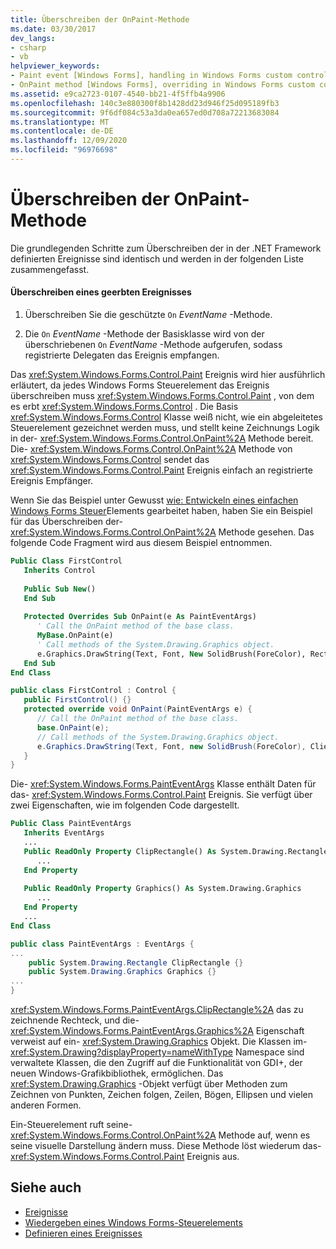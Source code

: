 ```yaml
---
title: Überschreiben der OnPaint-Methode
ms.date: 03/30/2017
dev_langs:
- csharp
- vb
helpviewer_keywords:
- Paint event [Windows Forms], handling in Windows Forms custom control
- OnPaint method [Windows Forms], overriding in Windows Forms custom controls
ms.assetid: e9ca2723-0107-4540-bb21-4f5ffb4a9906
ms.openlocfilehash: 140c3e880300f8b1428dd23d946f25d095189fb3
ms.sourcegitcommit: 9f6df084c53a3da0ea657ed0d708a72213683084
ms.translationtype: MT
ms.contentlocale: de-DE
ms.lasthandoff: 12/09/2020
ms.locfileid: "96976698"
---
```

# <a name="overriding-the-onpaint-method"></a>Überschreiben der OnPaint-Methode

Die grundlegenden Schritte zum Überschreiben der in der .NET Framework definierten Ereignisse sind identisch und werden in der folgenden Liste zusammengefasst.  
  
#### <a name="to-override-an-inherited-event"></a>Überschreiben eines geerbten Ereignisses  
  
1. Überschreiben Sie die geschützte `On` *EventName* -Methode.  
  
2. Die `On` *EventName* -Methode der Basisklasse wird von der überschriebenen `On` *EventName* -Methode aufgerufen, sodass registrierte Delegaten das Ereignis empfangen.  
  
 Das <xref:System.Windows.Forms.Control.Paint> Ereignis wird hier ausführlich erläutert, da jedes Windows Forms Steuerelement das Ereignis überschreiben muss <xref:System.Windows.Forms.Control.Paint> , von dem es erbt <xref:System.Windows.Forms.Control> . Die Basis <xref:System.Windows.Forms.Control> Klasse weiß nicht, wie ein abgeleitetes Steuerelement gezeichnet werden muss, und stellt keine Zeichnungs Logik in der- <xref:System.Windows.Forms.Control.OnPaint%2A> Methode bereit. Die- <xref:System.Windows.Forms.Control.OnPaint%2A> Methode von <xref:System.Windows.Forms.Control> sendet das <xref:System.Windows.Forms.Control.Paint> Ereignis einfach an registrierte Ereignis Empfänger.  
  
 Wenn Sie das Beispiel unter Gewusst [wie: Entwickeln eines einfachen Windows Forms Steuer](how-to-develop-a-simple-windows-forms-control.md)Elements gearbeitet haben, haben Sie ein Beispiel für das Überschreiben der- <xref:System.Windows.Forms.Control.OnPaint%2A> Methode gesehen. Das folgende Code Fragment wird aus diesem Beispiel entnommen.  
  
```vb  
Public Class FirstControl  
   Inherits Control  
  
   Public Sub New()  
   End Sub  
  
   Protected Overrides Sub OnPaint(e As PaintEventArgs)  
      ' Call the OnPaint method of the base class.  
      MyBase.OnPaint(e)  
      ' Call methods of the System.Drawing.Graphics object.  
      e.Graphics.DrawString(Text, Font, New SolidBrush(ForeColor), RectangleF.op_Implicit(ClientRectangle))  
   End Sub  
End Class
```  
  
```csharp  
public class FirstControl : Control {  
   public FirstControl() {}  
   protected override void OnPaint(PaintEventArgs e) {  
      // Call the OnPaint method of the base class.  
      base.OnPaint(e);  
      // Call methods of the System.Drawing.Graphics object.  
      e.Graphics.DrawString(Text, Font, new SolidBrush(ForeColor), ClientRectangle);  
   }
}
```  
  
 Die- <xref:System.Windows.Forms.PaintEventArgs> Klasse enthält Daten für das- <xref:System.Windows.Forms.Control.Paint> Ereignis. Sie verfügt über zwei Eigenschaften, wie im folgenden Code dargestellt.  
  
```vb  
Public Class PaintEventArgs  
   Inherits EventArgs  
   ...  
   Public ReadOnly Property ClipRectangle() As System.Drawing.Rectangle  
      ...  
   End Property  
  
   Public ReadOnly Property Graphics() As System.Drawing.Graphics  
      ...  
   End Property
   ...  
End Class  
```  
  
```csharp  
public class PaintEventArgs : EventArgs {  
...  
    public System.Drawing.Rectangle ClipRectangle {}  
    public System.Drawing.Graphics Graphics {}  
...  
}  
```  
  
 <xref:System.Windows.Forms.PaintEventArgs.ClipRectangle%2A> das zu zeichnende Rechteck, und die- <xref:System.Windows.Forms.PaintEventArgs.Graphics%2A> Eigenschaft verweist auf ein- <xref:System.Drawing.Graphics> Objekt. Die Klassen im- <xref:System.Drawing?displayProperty=nameWithType> Namespace sind verwaltete Klassen, die den Zugriff auf die Funktionalität von GDI+, der neuen Windows-Grafikbibliothek, ermöglichen. Das <xref:System.Drawing.Graphics> -Objekt verfügt über Methoden zum Zeichnen von Punkten, Zeichen folgen, Zeilen, Bögen, Ellipsen und vielen anderen Formen.  
  
 Ein-Steuerelement ruft seine- <xref:System.Windows.Forms.Control.OnPaint%2A> Methode auf, wenn es seine visuelle Darstellung ändern muss. Diese Methode löst wiederum das- <xref:System.Windows.Forms.Control.Paint> Ereignis aus.  
  
## <a name="see-also"></a>Siehe auch

- [Ereignisse](/dotnet/standard/events/index)
- [Wiedergeben eines Windows Forms-Steuerelements](rendering-a-windows-forms-control.md)
- [Definieren eines Ereignisses](defining-an-event-in-windows-forms-controls.md)
